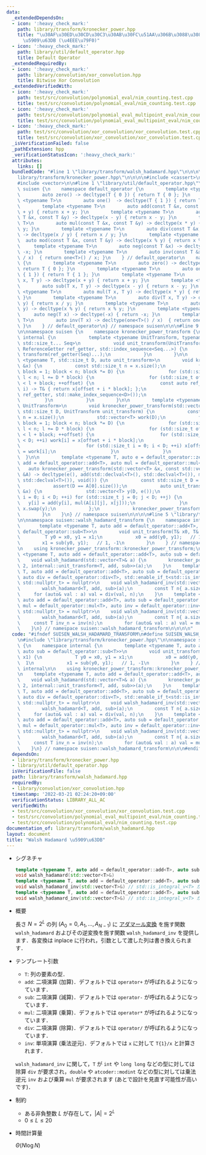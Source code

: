 ```yaml
---
data:
  _extendedDependsOn:
  - icon: ':heavy_check_mark:'
    path: library/transform/kronecker_power.hpp
    title: "\u30AF\u30ED\u30CD\u30C3\u30AB\u30FC\u51AA\u306B\u3088\u308B\u7DDA\u5F62\
      \u5909\u63DB (\u4EEE\u79F0)"
  - icon: ':heavy_check_mark:'
    path: library/util/default_operator.hpp
    title: Default Operator
  _extendedRequiredBy:
  - icon: ':heavy_check_mark:'
    path: library/convolution/xor_convolution.hpp
    title: Bitwise Xor Convolution
  _extendedVerifiedWith:
  - icon: ':heavy_check_mark:'
    path: test/src/convolution/polynomial_eval/nim_counting.test.cpp
    title: test/src/convolution/polynomial_eval/nim_counting.test.cpp
  - icon: ':heavy_check_mark:'
    path: test/src/convolution/polynomial_eval_multipoint_eval/nim_counting.test.cpp
    title: test/src/convolution/polynomial_eval_multipoint_eval/nim_counting.test.cpp
  - icon: ':heavy_check_mark:'
    path: test/src/convolution/xor_convolution/xor_convolution.test.cpp
    title: test/src/convolution/xor_convolution/xor_convolution.test.cpp
  _isVerificationFailed: false
  _pathExtension: hpp
  _verificationStatusIcon: ':heavy_check_mark:'
  attributes:
    links: []
  bundledCode: "#line 1 \"library/transform/walsh_hadamard.hpp\"\n\n\n\n#line 1 \"\
    library/transform/kronecker_power.hpp\"\n\n\n\n#include <cassert>\n#include <utility>\n\
    #include <vector>\n\n#line 1 \"library/util/default_operator.hpp\"\n\n\n\nnamespace\
    \ suisen {\n    namespace default_operator {\n        template <typename T>\n\
    \        auto zero() -> decltype(T { 0 }) { return T { 0 }; }\n        template\
    \ <typename T>\n        auto one()  -> decltype(T { 1 }) { return T { 1 }; }\n\
    \        template <typename T>\n        auto add(const T &x, const T &y) -> decltype(x\
    \ + y) { return x + y; }\n        template <typename T>\n        auto sub(const\
    \ T &x, const T &y) -> decltype(x - y) { return x - y; }\n        template <typename\
    \ T>\n        auto mul(const T &x, const T &y) -> decltype(x * y) { return x *\
    \ y; }\n        template <typename T>\n        auto div(const T &x, const T &y)\
    \ -> decltype(x / y) { return x / y; }\n        template <typename T>\n      \
    \  auto mod(const T &x, const T &y) -> decltype(x % y) { return x % y; }\n   \
    \     template <typename T>\n        auto neg(const T &x) -> decltype(-x) { return\
    \ -x; }\n        template <typename T>\n        auto inv(const T &x) -> decltype(one<T>()\
    \ / x)  { return one<T>() / x; }\n    } // default_operator\n    namespace default_operator_noref\
    \ {\n        template <typename T>\n        auto zero() -> decltype(T { 0 }) {\
    \ return T { 0 }; }\n        template <typename T>\n        auto one()  -> decltype(T\
    \ { 1 }) { return T { 1 }; }\n        template <typename T>\n        auto add(T\
    \ x, T y) -> decltype(x + y) { return x + y; }\n        template <typename T>\n\
    \        auto sub(T x, T y) -> decltype(x - y) { return x - y; }\n        template\
    \ <typename T>\n        auto mul(T x, T y) -> decltype(x * y) { return x * y;\
    \ }\n        template <typename T>\n        auto div(T x, T y) -> decltype(x /\
    \ y) { return x / y; }\n        template <typename T>\n        auto mod(T x, T\
    \ y) -> decltype(x % y) { return x % y; }\n        template <typename T>\n   \
    \     auto neg(T x) -> decltype(-x) { return -x; }\n        template <typename\
    \ T>\n        auto inv(T x) -> decltype(one<T>() / x)  { return one<T>() / x;\
    \ }\n    } // default_operator\n} // namespace suisen\n\n\n#line 9 \"library/transform/kronecker_power.hpp\"\
    \n\nnamespace suisen {\n    namespace kronecker_power_transform {\n        namespace\
    \ internal {\n            template <typename UnitTransform, typename ReferenceGetter,\
    \ std::size_t... Seq>\n            void unit_transform(UnitTransform transform,\
    \ ReferenceGetter ref_getter, std::index_sequence<Seq...>) {\n               \
    \ transform(ref_getter(Seq)...);\n            }\n        }\n\n        template\
    \ <typename T, std::size_t D, auto unit_transform>\n        void kronecker_power_transform(std::vector<T>\
    \ &x) {\n            const std::size_t n = x.size();\n            for (std::size_t\
    \ block = 1; block < n; block *= D) {\n                for (std::size_t l = 0;\
    \ l < n; l += D * block) {\n                    for (std::size_t offset = l; offset\
    \ < l + block; ++offset) {\n                        const auto ref_getter = [&](std::size_t\
    \ i) -> T& { return x[offset + i * block]; };\n                        internal::unit_transform(unit_transform,\
    \ ref_getter, std::make_index_sequence<D>());\n                    }\n       \
    \         }\n            }\n        }\n\n        template <typename T, typename\
    \ UnitTransform>\n        void kronecker_power_transform(std::vector<T> &x, const\
    \ std::size_t D, UnitTransform unit_transform) {\n            const std::size_t\
    \ n = x.size();\n            std::vector<T> work(D);\n            for (std::size_t\
    \ block = 1; block < n; block *= D) {\n                for (std::size_t l = 0;\
    \ l < n; l += D * block) {\n                    for (std::size_t offset = l; offset\
    \ < l + block; ++offset) {\n                        for (std::size_t i = 0; i\
    \ < D; ++i) work[i] = x[offset + i * block];\n                        unit_transform(work);\n\
    \                        for (std::size_t i = 0; i < D; ++i) x[offset + i * block]\
    \ = work[i];\n                    }\n                }\n            }\n      \
    \  }\n\n        template <typename T, auto e = default_operator::zero<T>, auto\
    \ add = default_operator::add<T>, auto mul = default_operator::mul<T>>\n     \
    \   auto kronecker_power_transform(std::vector<T> &x, const std::vector<std::vector<T>>\
    \ &A) -> decltype(e(), add(std::declval<T>(), std::declval<T>()), mul(std::declval<T>(),\
    \ std::declval<T>()), void()) {\n            const std::size_t D = A.size();\n\
    \            assert(D == A[0].size());\n            auto unit_transform = [&](std::vector<T>\
    \ &x) {\n                std::vector<T> y(D, e());\n                for (std::size_t\
    \ i = 0; i < D; ++i) for (std::size_t j = 0; j < D; ++j) {\n                 \
    \   y[i] = add(y[i], mul(A[i][j], x[j]));\n                }\n               \
    \ x.swap(y);\n            };\n            kronecker_power_transform<T>(x, D, unit_transform);\n\
    \        }\n    }\n} // namespace suisen\n\n\n\n#line 5 \"library/transform/walsh_hadamard.hpp\"\
    \n\nnamespace suisen::walsh_hadamard_transform {\n    namespace internal {\n \
    \       template <typename T, auto add = default_operator::add<T>, auto sub =\
    \ default_operator::sub<T>>\n        void unit_transform(T& x0, T& x1) {\n   \
    \         T y0 = x0, y1 = x1;\n            x0 = add(y0, y1);   // 1,  1\n    \
    \        x1 = sub(y0, y1);   // 1, -1\n        }\n    } // namespace internal\n\
    \n    using kronecker_power_transform::kronecker_power_transform;\n\n    template\
    \ <typename T, auto add = default_operator::add<T>, auto sub = default_operator::sub<T>>\n\
    \    void walsh_hadamard(std::vector<T>& a) {\n        kronecker_power_transform<T,\
    \ 2, internal::unit_transform<T, add, sub>>(a);\n    }\n    template <typename\
    \ T, auto add = default_operator::add<T>, auto sub = default_operator::sub<T>,\
    \ auto div = default_operator::div<T>, std::enable_if_t<std::is_integral_v<T>,\
    \ std::nullptr_t> = nullptr>\n    void walsh_hadamard_inv(std::vector<T>& a) {\n\
    \        walsh_hadamard<T, add, sub>(a);\n        const T n{ a.size() };\n   \
    \     for (auto& val : a) val = div(val, n);\n    }\n    template <typename T,\
    \ auto add = default_operator::add<T>, auto sub = default_operator::sub<T>, auto\
    \ mul = default_operator::mul<T>, auto inv = default_operator::inv<T>, std::enable_if_t<std::negation_v<std::is_integral<T>>,\
    \ std::nullptr_t> = nullptr>\n    void walsh_hadamard_inv(std::vector<T>& a) {\n\
    \        walsh_hadamard<T, add, sub>(a);\n        const T n{ a.size() };\n   \
    \     const T inv_n = inv(n);\n        for (auto& val : a) val = mul(val, inv_n);\n\
    \    }\n} // namespace suisen::walsh_hadamard_transform\n\n\n\n"
  code: "#ifndef SUISEN_WALSH_HADAMARD_TRANSFORM\n#define SUISEN_WALSH_HADAMARD_TRANSFORM\n\
    \n#include \"library/transform/kronecker_power.hpp\"\n\nnamespace suisen::walsh_hadamard_transform\
    \ {\n    namespace internal {\n        template <typename T, auto add = default_operator::add<T>,\
    \ auto sub = default_operator::sub<T>>\n        void unit_transform(T& x0, T&\
    \ x1) {\n            T y0 = x0, y1 = x1;\n            x0 = add(y0, y1);   // 1,\
    \  1\n            x1 = sub(y0, y1);   // 1, -1\n        }\n    } // namespace\
    \ internal\n\n    using kronecker_power_transform::kronecker_power_transform;\n\
    \n    template <typename T, auto add = default_operator::add<T>, auto sub = default_operator::sub<T>>\n\
    \    void walsh_hadamard(std::vector<T>& a) {\n        kronecker_power_transform<T,\
    \ 2, internal::unit_transform<T, add, sub>>(a);\n    }\n    template <typename\
    \ T, auto add = default_operator::add<T>, auto sub = default_operator::sub<T>,\
    \ auto div = default_operator::div<T>, std::enable_if_t<std::is_integral_v<T>,\
    \ std::nullptr_t> = nullptr>\n    void walsh_hadamard_inv(std::vector<T>& a) {\n\
    \        walsh_hadamard<T, add, sub>(a);\n        const T n{ a.size() };\n   \
    \     for (auto& val : a) val = div(val, n);\n    }\n    template <typename T,\
    \ auto add = default_operator::add<T>, auto sub = default_operator::sub<T>, auto\
    \ mul = default_operator::mul<T>, auto inv = default_operator::inv<T>, std::enable_if_t<std::negation_v<std::is_integral<T>>,\
    \ std::nullptr_t> = nullptr>\n    void walsh_hadamard_inv(std::vector<T>& a) {\n\
    \        walsh_hadamard<T, add, sub>(a);\n        const T n{ a.size() };\n   \
    \     const T inv_n = inv(n);\n        for (auto& val : a) val = mul(val, inv_n);\n\
    \    }\n} // namespace suisen::walsh_hadamard_transform\n\n\n#endif // SUISEN_WALSH_HADAMARD_TRANSFORM\n"
  dependsOn:
  - library/transform/kronecker_power.hpp
  - library/util/default_operator.hpp
  isVerificationFile: false
  path: library/transform/walsh_hadamard.hpp
  requiredBy:
  - library/convolution/xor_convolution.hpp
  timestamp: '2022-03-21 02:24:20+09:00'
  verificationStatus: LIBRARY_ALL_AC
  verifiedWith:
  - test/src/convolution/xor_convolution/xor_convolution.test.cpp
  - test/src/convolution/polynomial_eval_multipoint_eval/nim_counting.test.cpp
  - test/src/convolution/polynomial_eval/nim_counting.test.cpp
documentation_of: library/transform/walsh_hadamard.hpp
layout: document
title: "Walsh Hadamard \u5909\u63DB"
---
```


- シグネチャ

  ```cpp
  template <typename T, auto add = default_operator::add<T>, auto sub = default_operator::sub<T>>
  void walsh_hadamard(std::vector<T>&)
  template <typename T, auto add = default_operator::add<T>, auto sub = default_operator::sub<T>, auto div = default_operator::div<T>>
  void walsh_hadamard_inv(std::vector<T>&) // std::is_integral_v<T> が true となる型
  template <typename T, auto add = default_operator::add<T>, auto sub = default_operator::sub<T>, auto mul = default_operator::mul<T>, auto inv = default_operator::inv<T>>
  void walsh_hadamard_inv(std::vector<T>&) // std::is_integral_v<T> が false となる型
  ```

- 概要

  長さ $N=2^L$ の列 $(A_0=0,A_1,\ldots,A_{N-1})$ に [アダマール変換](https://ja.wikipedia.org/wiki/%E3%82%A2%E3%83%80%E3%83%9E%E3%83%BC%E3%83%AB%E5%A4%89%E6%8F%9B) を施す関数 `walsh_hadamard` およびその逆変換を施す関数 `walsh_hadamard_inv` を提供します．各変換は inplace に行われ，引数として渡した列は書き換えられます．

- テンプレート引数

  - `T`: 列の要素の型．
  - `add`: 二項演算 (加算)．デフォルトでは `operator+` が呼ばれるようになっています．
  - `sub`: 二項演算 (減算)．デフォルトでは `operator-` が呼ばれるようになっています．
  - `mul`: 二項演算 (乗算)．デフォルトでは `operator*` が呼ばれるようになっています．
  - `div`: 二項演算 (除算)．デフォルトでは `operator/` が呼ばれるようになっています．
  - `inv`: 単項演算 (乗法逆元)．デフォルトでは `x` に対して `T{1}/x` と計算されます．

  `walsh_hadamard_inv` に関して，`T` が `int` や `long long` などの型に対しては除算 `div` が要求され，`double` や `atcoder::modint` などの型に対しては乗法逆元 `inv` および乗算 `mul` が要求されます (あとで設計を見直す可能性が高いです)．

- 制約

  - ある非負整数 $L$ が存在して，$\vert A\vert = 2 ^ L$
  - $0\leq L\leq 20$

- 時間計算量

  $\Theta(N\log N)$
